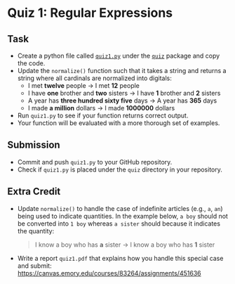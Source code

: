# Quiz 1: Regular Expressions

## Task

* Create a python file called [`quiz1.py`](../../src/quiz/quiz1.py) under the [`quiz`](../../src/quiz/) package and copy the code.
* Update the `normalize()` function such that it takes a string and returns a string where all cardinals are normalized into digitals:
  * I met **twelve** people &rarr; I met **12** people
  * I have **one** brother and **two** sisters &rarr; I have **1** brother and **2** sisters
  * A year has **three hundred sixty five** days &rarr; A year has **365** days
  * I made **a million** dollars &rarr; I made **1000000** dollars
* Run `quiz1.py` to see if your function returns correct output.
* Your function will be evaluated with a more thorough set of examples.

## Submission

* Commit and push `quiz1.py` to your GitHub repository.
* Check if `quiz1.py` is placed under the `quiz` directory in your repository.

## Extra Credit

* Update `normalize()` to handle the case of indefinite articles (e.g., `a`, `an`) being used to indicate quantities.
In the example below, `a boy` should not be converted into `1 boy` whereas `a sister` should because it indicates the quantity:
  > I know a boy who has **a** sister &rarr; I know a boy who has **1** sister
* Write a report `quiz1.pdf` that explains how you handle this special case and submit: https://canvas.emory.edu/courses/83264/assignments/451636

